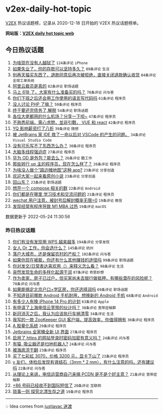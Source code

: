 # v2ex-daily-hot-topic

[V2EX](https://www.v2ex.com/) 热议话题榜，记录从 2020-12-18 日开始的 V2EX 热议话题榜单。

**网站版：[V2EX daily hot topic web](https://boojack.github.io/v2ex-daily-hot-topic-web/)**

## 今日热议话题

<!-- TODAY BEGIN -->

1. [为啥现在没有人越狱了](https://www.v2ex.com/t/854860) `124条评论` `iPhone`
1. [如果失业了，你的存款可以坚持多久？](https://www.v2ex.com/t/854916) `89条评论` `生活`
1. [别再天猫买东西了，退款同意后再次被拒绝，直接关闭退款确认收货](https://www.v2ex.com/t/854856) `84条评论` `全球工单系统`
1. [阿里云裁员是真的](https://www.v2ex.com/t/854867) `82条评论` `职场话题`
1. [马上 618 了，大家有什么准备买的吗？](https://www.v2ex.com/t/854952) `78条评论` `问与答`
1. [你们下班之后还会用工作使用的语言写代码吗](https://www.v2ex.com/t/854929) `61条评论` `程序员`
1. [没人讨论 PHP 了嘛？](https://www.v2ex.com/t/854863) `59条评论` `程序员`
1. [终于要还完债务了,解脱](https://www.v2ex.com/t/854885) `54条评论` `职场话题`
1. [各位大佬都用的什么机场？分享一下呗~](https://www.v2ex.com/t/854873) `47条评论` `程序员`
1. [不熟悉前端，需心求問，並非引戰， VUE 和 react](https://www.v2ex.com/t/854956) `42条评论` `程序员`
1. [YQ 影响薪资打了八折](https://www.v2ex.com/t/855001) `39条评论` `随想`
1. [被 JetBrains 家 IDE 救了一命以后对 VSCode 的产生的问题。](https://www.v2ex.com/t/854928) `34条评论` `Visual Studio Code`
1. [没有可乐写不了东西怎么办？](https://www.v2ex.com/t/854997) `30条评论` `程序员`
1. [大脑多线程强迫症](https://www.v2ex.com/t/854947) `27条评论` `程序员`
1. [华为 OD 是外包？能去么？](https://www.v2ex.com/t/854986) `26条评论` `酷工作`
1. [那些转行 up 主的程序员，现在怎么样了？](https://www.v2ex.com/t/854907) `26条评论` `程序员`
1. [为啥没人做个“路边摊地图”这种 app?](https://www.v2ex.com/t/855010) `23条评论` `分享创造`
1. [欢迎大家一起来看原创小说](https://www.v2ex.com/t/854948) `23条评论` `分享创造`
1. [回山东？](https://www.v2ex.com/t/854858) `23条评论` `职场话题`
1. [想开一个 compose 相关的群](https://www.v2ex.com/t/854989) `22条评论` `Android`
1. [你们都是在哪里 学习技术和交流问题的](https://www.v2ex.com/t/854903) `21条评论` `程序员`
1. [wechat 用户注意，被封号后解封概率无限=0](https://www.v2ex.com/t/854932) `19条评论` `微信`
1. [发现经常有程序导致 M1 MBA 过热](https://www.v2ex.com/t/854913) `19条评论` `macOS`

数据更新于 2022-05-24 11:30:56

<!-- TODAY END -->

### 昨日热议话题

<!-- YESTERDAY BEGIN -->

1. [你们有没有发现用 WPS 越来越多](https://www.v2ex.com/t/854600) `194条评论` `分享发现`
1. [女人 Or 工作，你会选什么？](https://www.v2ex.com/t/854613) `145条评论` `杭州`
1. [落户大城市，还是保留农村的产权？](https://www.v2ex.com/t/854644) `102条评论` `问与答`
1. [如果你现在被裁，你还有什么其他赚钱的途径吗](https://www.v2ex.com/t/854679) `99条评论` `职场话题`
1. [你对发文/日常表达喜欢用（）来释义怎么看？](https://www.v2ex.com/t/854616) `98条评论` `生活`
1. [突然发现生命的多样化起源于润](https://www.v2ex.com/t/854601) `87条评论` `奇思妙想`
1. [作为卖家，房子已过户，但买家尚未去银行做抵押，有哪些潜在的风险呢？](https://www.v2ex.com/t/854689) `70条评论` `问与答`
1. [如果能搞定北京户口+学区房，你还选择润吗](https://www.v2ex.com/t/854668) `69条评论` `职场话题`
1. [不知道目前哪款 Android 手机耐用，想换新的 Android 手机](https://www.v2ex.com/t/854609) `68条评论` `Android`
1. [有多少人有换 iPhone 14 Pro 的计划](https://www.v2ex.com/t/854704) `63条评论` `Apple`
1. [有申请了上海电信云宽带的伙计吗？](https://www.v2ex.com/t/854786) `38条评论` `宽带症候群`
1. [新冠消灭之后，我认为应该执行车祸清零](https://www.v2ex.com/t/854722) `34条评论` `生活`
1. [我写的一款 ZooKeeper GUI 客户端，提高效率，你值得拥有](https://www.v2ex.com/t/854598) `30条评论` `程序员`
1. [A 股量化系统](https://www.v2ex.com/t/854739) `29条评论` `程序员`
1. [Jetbrains 全家桶全新 UI 界面](https://www.v2ex.com/t/854816) `27条评论` `程序员`
1. [启用了 https 的网站登录时密码加密有意义吗？](https://www.v2ex.com/t/854741) `24条评论` `问与答`
1. [有猫, 吸尘器还是扫地机器人?](https://www.v2ex.com/t/854606) `24条评论` `问与答`
1. [被海底涝干翻](https://www.v2ex.com/t/854691) `23条评论` `程序员`
1. [买了七彩虹 3070，价格 3200 元，显卡下山了](https://www.v2ex.com/t/854610) `23条评论` `程序员`
1. [v 友们，体检后发现有肾结石（3mm * 2 mm），有什么注意的吗，还有建议吗](https://www.v2ex.com/t/854791) `22条评论` `问与答`
1. [从理论上来讲，电信运营商自己来搞 PCDN 是不是个好主意？](https://www.v2ex.com/t/854782) `21条评论` `宽带症候群`
1. [+86 号码已经收不到国际短信了](https://www.v2ex.com/t/854820) `20条评论` `互联网`
1. [琐事一则 探究北漂生存之道](https://www.v2ex.com/t/854737) `19条评论` `程序员`

<!-- YESTERDAY END -->

---

💡 Idea comes from [justjavac 迷渡](https://github.com/justjavac/)
